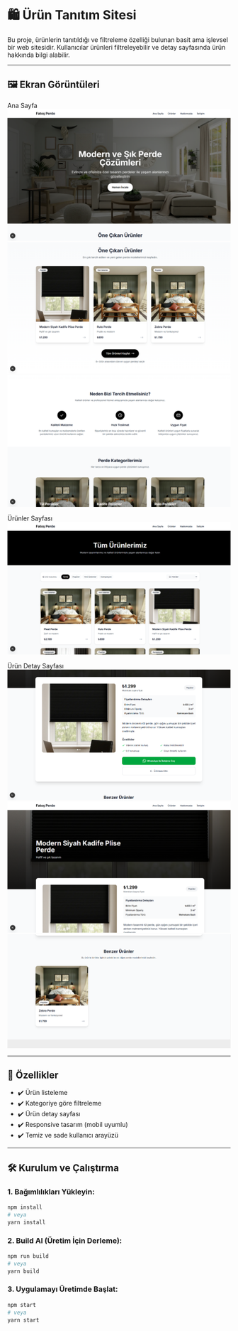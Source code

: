 # 🛍️ Ürün Tanıtım Sitesi

Bu proje, ürünlerin tanıtıldığı ve filtreleme özelliği bulunan basit ama işlevsel bir web sitesidir. Kullanıcılar ürünleri filtreleyebilir ve detay sayfasında ürün hakkında bilgi alabilir.

---

## 🖼️ Ekran Görüntüleri

Ana Sayfa  
![Ana Sayfa](screenshots/homepage.png)
![Ana Sayfa](screenshots/homepage2.png)
![Ana Sayfa](screenshots/homepage3.png)

Ürünler Sayfası
![Filtreleme](screenshots/productpage.png)

Ürün Detay Sayfası  
![Ürün Detay](screenshots/product-detail.png)
![Ürün Detay](screenshots/product-detail2.png)
![Ürün Detay](screenshots/product-detail3.png)



---

## 🚀 Özellikler

- ✔️ Ürün listeleme
- ✔️ Kategoriye göre filtreleme
- ✔️ Ürün detay sayfası
- ✔️ Responsive tasarım (mobil uyumlu)
- ✔️ Temiz ve sade kullanıcı arayüzü

---

## 🛠️ Kurulum ve Çalıştırma

### 1. Bağımlılıkları Yükleyin:

```bash
npm install
# veya
yarn install
```
### 2. Build Al (Üretim İçin Derleme):

```bash
npm run build
# veya
yarn build
```

### 3. Uygulamayı Üretimde Başlat:

```bash
npm start
# veya
yarn start
```
